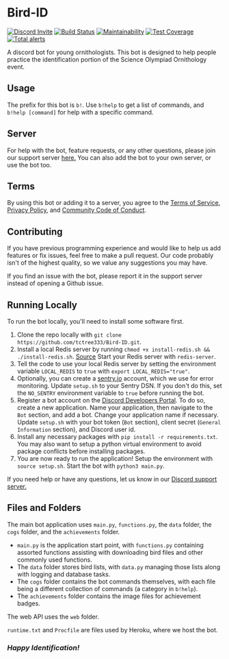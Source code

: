 # Bird-ID

[![Discord Invite](https://discordapp.com/api/guilds/601913706288381952/embed.png)](https://discord.gg/tNyGDve) [![Build Status](https://travis-ci.org/tctree333/Bird-ID.svg?branch=master)](https://travis-ci.org/tctree333/Bird-ID) [![Maintainability](https://api.codeclimate.com/v1/badges/6731bd218230bbc9e088/maintainability)](https://codeclimate.com/github/tctree333/Bird-ID/maintainability) [![Test Coverage](https://api.codeclimate.com/v1/badges/6731bd218230bbc9e088/test_coverage)](https://codeclimate.com/github/tctree333/Bird-ID/test_coverage) [![Total alerts](https://img.shields.io/lgtm/alerts/g/tctree333/Bird-ID.svg?logo=lgtm&logoWidth=18)](https://lgtm.com/projects/g/tctree333/Bird-ID/alerts/)

A discord bot for young ornithologists. This bot is designed to help people practice the identification portion of the Science Olympiad Ornithology event.

## Usage

The prefix for this bot is `b!`. Use `b!help` to get a list of commands, and `b!help [command]` for help with a specific command.

## Server

For help with the bot, feature requests, or any other questions, please join our support server [here.](https://discord.gg/tNyGdve) You can also add the bot to your own server, or use the bot too.

## Terms

By using this bot or adding it to a server, you agree to the [Terms of Service](TERMS.md), [Privacy Policy](PRIVACY.md), and [Community Code of Conduct](CODE_OF_CONDUCT.md).

## Contributing

If you have previous programming experience and would like to help us add features or fix issues, feel free to make a pull request. Our code probably isn't of the highest quality, so we value any suggestions you may have.

If you find an issue with the bot, please report it in the support server instead of opening a Github issue.

## Running Locally

To run the bot locally, you'll need to install some software first.

1. Clone the repo locally with `git clone https://github.com/tctree333/Bird-ID.git`.
2. Install a local Redis server by running `chmod +x install-redis.sh && ./install-redis.sh`. [Source](https://redis.io/topics/quickstart) Start your Redis server with `redis-server`.
3. Tell the code to use your local Redis server by setting the environment variable `LOCAL_REDIS` to `true` with `export LOCAL_REDIS="true"`.
4. Optionally, you can create a [sentry.io](https://sentry.io/) account, which we use for error monitoring. Update `setup.sh` to your Sentry DSN. If you don't do this, set the `NO_SENTRY` environment variable to `true` before running the bot.
5. Register a bot account on the [Discord Developers Portal](https://discordapp.com/developers/applications/). To do so, create a new application. Name your application, then navigate to the `Bot` section, and add a bot. Change your application name if necessary. Update `setup.sh` with your bot token (`Bot` section), client secret (`General Information` section), and Discord user id.
6. Install any necessary packages with `pip install -r requirements.txt`. You may also want to setup a python virtual environment to avoid package conflicts before installing packages.
7. You are now ready to run the application! Setup the environment with `source setup.sh`. Start the bot with `python3 main.py`.

If you need help or have any questions, let us know in our [Discord support server.](https://discord.gg/xDqYddK)

## Files and Folders

The main bot application uses `main.py`, `functions.py`, the `data` folder, the `cogs` folder, and the `achievements` folder.

-   `main.py` is the application start point, with `functions.py` containing assorted functions assisting with downloading bird files and other commonly used functions.
-   The `data` folder stores bird lists, with `data.py` managing those lists along with logging and database tasks.
-   The `cogs` folder contains the bot commands themselves, with each file being a different collection of commands (a category in `b!help`).
-   The `achievements` folder contains the image files for achievement badges.

The web API uses the `web` folder.

`runtime.txt` and `Procfile` are files used by Heroku, where we host the bot.

### **_Happy Identification!_**
